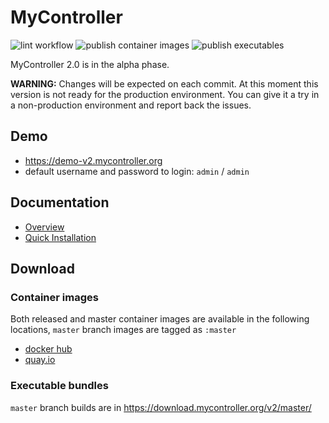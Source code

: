 # MyController
![lint workflow](https://github.com/mycontroller-org/backend/actions/workflows/lint.yaml/badge.svg)
![publish container images](https://github.com/mycontroller-org/backend/actions/workflows/publish_container_images.yaml/badge.svg)
![publish executables](https://github.com/mycontroller-org/backend/actions/workflows/publish_executables.yaml/badge.svg)

MyController 2.0 is in the alpha phase.

**WARNING:** 
Changes will be expected on each commit.
At this moment this version is not ready for the production environment.
You can give it a try in a non-production environment and report back the issues.

## Demo
* https://demo-v2.mycontroller.org
* default username and password to login: `admin` / `admin`

## Documentation
* [Overview](https://v2.mycontroller.org/docs/overview/)
* [Quick Installation](https://v2.mycontroller.org/docs/quick-installation/)

## Download
### Container images
Both released and master container images are available in the following locations, `master` branch images are tagged as `:master`
  * [docker hub](https://hub.docker.com/u/mycontroller)
  * [quay.io](https://quay.io/organization/mycontroller)

### Executable bundles
`master` branch builds are in https://download.mycontroller.org/v2/master/
